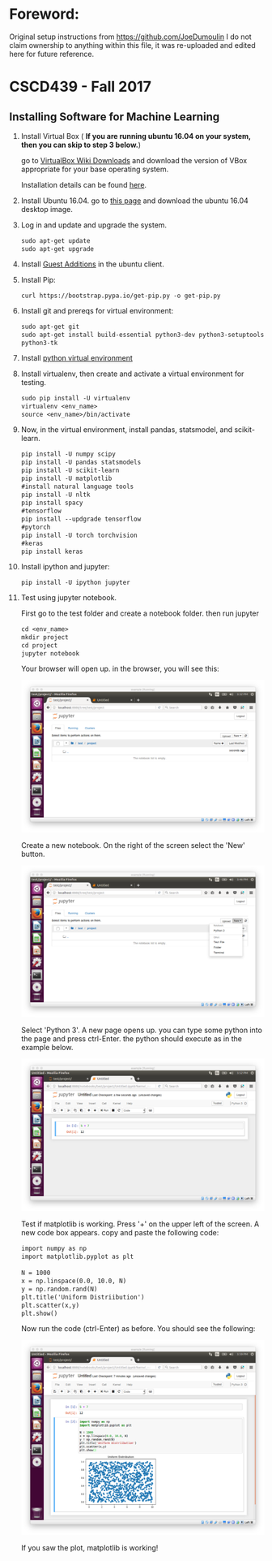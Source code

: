 # Foreword:
Original setup instructions from https://github.com/JoeDumoulin
I do not claim ownership to anything within this file, it was re-uploaded and edited here for future reference.


# CSCD439 - Fall 2017
## Installing Software for Machine Learning

1. Install Virtual Box ( **If you are running ubuntu 16.04 on your system, then you can skip to step 3 below.**)

	go to [VirtualBox Wiki Downloads](https://www.virtualbox.org/wiki/Downloads) and download the version of VBox appropriate for your base operating system.  

	Installation details can be found [here](https://www.virtualbox.org/manual/ch02.html).

2. Install Ubuntu 16.04.  go to [this page](https://www.ubuntu.com/download) and download the ubuntu 16.04 desktop image.

3. Log in and update and upgrade the system.

	```
	sudo apt-get update
	sudo apt-get upgrade
	```
	
4. Install [Guest Additions](https://www.virtualbox.org/manual/ch04.html) in the ubuntu client.
	
5. Install Pip:
	```
	curl https://bootstrap.pypa.io/get-pip.py -o get-pip.py
	```

6. Install git and prereqs for virtual environment:

	```
	sudo apt-get git
	sudo apt-get install build-essential python3-dev python3-setuptools python3-tk
	```

7. Install [python virtual environment](https://gist.github.com/FarhadurFahim/73c0fad6350332cef7a653bcd762f08d)

8. Install virtualenv, then create and activate a virtual environment for testing.

	```
	sudo pip install -U virtualenv
	virtualenv <env_name>
	source <env_name>/bin/activate
	```
	
9. Now, in the virtual environment, install pandas, statsmodel, and scikit-learn.

	```
	pip install -U numpy scipy
	pip install -U pandas statsmodels
	pip install -U scikit-learn
	pip install -U matplotlib
	#install natural language tools
	pip install -U nltk
	pip install spacy
	#tensorflow
	pip install --updgrade tensorflow	
	#pytorch
	pip install -U torch torchvision
	#keras
	pip install keras
	```
10. Install ipython and jupyter:

	```
	pip install -U ipython jupyter
	```

11. Test using jupyter notebook.  

	First go to the test folder and create a notebook folder. then run jupyter

	```
	cd <env_name>
	mkdir project
	cd project
	jupyter notebook
	```
	Your browser will open up.  in the browser, you will see this:
	
	![jupyter notebook](https://github.com/JoeDumoulin/CSCD439F17/blob/master/images/2017-09-25T3.32.06PM.png "first page")
	
	Create a new notebook.  On the right of the screen select the 'New' button.
	
	![jupyter notebook](https://github.com/JoeDumoulin/CSCD439F17/blob/master/images/2017-09-25T3.46.32PM.png "select kernel")
	
	Select 'Python 3'.  A new page opens up.  you can type some python into the page and press ctrl-Enter.  the python should execute as in the example below.
	
	![jupyter notebook](https://github.com/JoeDumoulin/CSCD439F17/blob/master/images/2017-09-25T3.52.45PM.png "run python")
	
	Test if matplotlib is working.  Press '+' on the upper left of the screen.  A new code box appears.  copy and paste the following code:
	
	```
	import numpy as np
	import matplotlib.pyplot as plt

	N = 1000
	x = np.linspace(0.0, 10.0, N)
	y = np.random.rand(N)
	plt.title('Uniform Distriibution')
	plt.scatter(x,y)
	plt.show()
	```
	
	 Now run the code (ctrl-Enter) as before.  You should see the following:
	 
	 ![jupyter notebook](https://github.com/JoeDumoulin/CSCD439F17/blob/master/images/2017-09-25T3.59.48PM.png "run python")
	 
	 If you saw the plot, matplotlib is working!
	 
	 
	 
